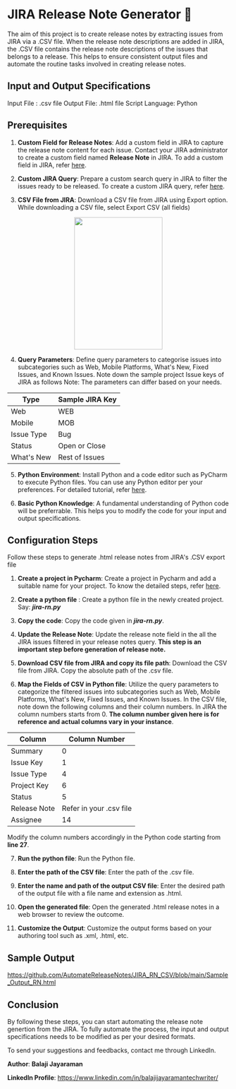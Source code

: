 # JIRA Release Note Generator 🚀

The aim of this project is to create release notes by extracting issues from JIRA via a .CSV file. When the release note descriptions are added in JIRA, the .CSV file contains the release note descriptions of the issues that belongs to a release. This helps to ensure consistent output files and automate the routine tasks involved in creating release notes.

## Input and Output Specifications

Input File : .csv file 
Output File: .html file
Script Language: Python

## Prerequisites

1. **Custom Field for Release Notes**: Add a custom field in JIRA to capture the release note content for each issue. Contact your JIRA administrator to create a custom field named **Release Note** in JIRA.
To add a custom field in JIRA, refer [here](https://support.atlassian.com/jira-cloud-administration/docs/create-a-custom-field/).

2. **Custom JIRA Query**: Prepare a custom search query in JIRA to filter the issues ready to be released. To create a custom JIRA query, refer [here](https://support.atlassian.com/jira-software-cloud/docs/manage-custom-filters-in-team-managed-projects/).

3. **CSV File from JIRA**: Download a CSV file from JIRA using Export option. While downloading a CSV file, select Export CSV (all fields)

<div align="center">
<img src="https://user-images.githubusercontent.com/3941590/261223825-415d8715-2a75-4942-a8e7-56fbc1581211.png" width="200px" height="300px">
</div>

4. **Query Parameters**: Define query parameters to categorise issues into subcategories such as Web, Mobile Platforms, What's New, Fixed Issues, and Known Issues. Note down the sample project Issue keys of JIRA as follows Note: The parameters can differ based on your needs.

<div align="center">

| Type   | Sample JIRA Key |
| -------- | ------- |
| Web  | WEB  |
| Mobile |MOB    |
| Issue Type | Bug|
| Status| Open or Close|
| What's New    | Rest of Issues    |

</div>

5. **Python Environment**: Install Python and a code editor such as PyCharm to execute Python files. You can use any Python editor per your preferences. For detailed tutorial, refer [here](https://www.guru99.com/how-to-install-python.html).

6. **Basic Python Knowledge**: A fundamental understanding of Python code will be preferrable. This helps you to modify the code for your input and output specifications.

## Configuration Steps

Follow these steps to generate .html release notes from JIRA's .CSV export file

1. **Create a project in Pycharm**: Create a project in Pycharm and add a suitable name for your project. To know the detailed steps, refer [here](https://www.jetbrains.com/help/pycharm/creating-empty-project.html).

2. **Create a python file** : Create a python file in the newly created project. Say: ***jira-rn.py***

3. **Copy the code**: Copy the code given in ***jira-rn.py***.

4. **Update the Release Note**: Update the release note field in the all the JIRA issues filtered in your release notes query. **This step is an important step before generation of release note.**

5. **Download CSV file from JIRA and copy its file path**: Download the CSV file from JIRA. Copy the absolute path of the .csv file.

6. **Map the Fields of CSV in Python file**: Utilize the query parameters to categorize the filtered issues into subcategories such as Web, Mobile Platforms, What's New, Fixed Issues, and Known Issues.
In the CSV file, note down the following columns and their column numbers. In JIRA the column numbers starts from 0. **The column number given here is for reference and actual columns vary in your instance**.

<div align="center">
   
| Column   | Column Number |
| -------- | ------- |
| Summary |0    |
| Issue Key| 1|
| Issue Type  | 4  |
| Project Key| 6|
|Status| 5|
| Release Note    | Refer in your .csv file   |
|Assignee|14|

</div>

Modify the column numbers accordingly in the Python code starting from **line 27**.

7. **Run the python file**: Run the Python file.

8. **Enter the path of the CSV file**: Enter the path of the .csv file.

9. **Enter the name and path of the output CSV file**: Enter the desired path of the output file with a file name and extension as .html.
   
10. **Open the generated file**: Open the generated .html release notes in a web browser to review the outcome. 

11. **Customize the Output**: Customize the output forms based on your authoring tool such as .xml, .html, etc.

## Sample Output

https://github.com/AutomateReleaseNotes/JIRA_RN_CSV/blob/main/Sample_Output_RN.html

## Conclusion

By following these steps, you can start automating the release note genertion from the JIRA. To fully automate the process, the input and output specifications needs to be modified as per your desired formats.

To send your suggestions and feedbacks, contact me through LinkedIn.

**Author**: **Balaji Jayaraman**

**LinkedIn Profile**: https://www.linkedin.com/in/balajijayaramantechwriter/
